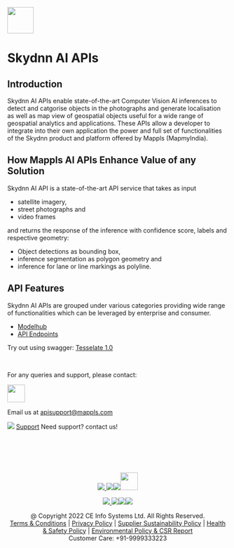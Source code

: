 [<img src="https://about.mappls.com/images/mappls-logo.svg" height="60"/> </p>](https://about.mappls.com/api)

# Skydnn AI APIs

## Introduction

Skydnn AI APIs enable state-of-the-art Computer Vision AI inferences to detect and catgorise objects in the photographs and generate localisation as well as map view of geospatial objects useful for a wide range of geospatial analytics and applications. These APIs allow a developer to integrate into their own application the power and full set of functionalities of the Skydnn product and platform offered by Mappls (MapmyIndia).


## How Mappls AI APIs Enhance Value of any Solution

Skydnn AI API is a state-of-the-art API service that takes as input 
- satellite imagery, 
- street photographs and 
- video frames 

and returns the response of the inference with confidence score, labels and respective geometry:

- Object detections as bounding box, 
- inference segmentation as polygon geometry and 
- inference for lane or line markings as polyline.


## API Features

Skydnn AI APIs are grouped under various categories providing wide range of functionalities which can be leveraged by enterprise and consumer.

* [Modelhub](docs/modelhub.md)
* [API Endpoints](docs/api-endpoints.md)

Try out using swagger: [Tesselate 1.0](docs/custom/swagger-aimldl-auth-min-v2.yml)

<br>

For any queries and support, please contact: 

[<img src="https://about.mappls.com/images/mappls-logo.svg" height="40"/> </p>](https://about.mappls.com/api/)
Email us at [apisupport@mappls.com](mailto:apisupport@mappls.com)


![](https://www.mapmyindia.com/api/img/icons/support.png)
[Support](https://about.mappls.com/contact/)
Need support? contact us!

<br></br>
<br></br>

[<p align="center"> <img src="https://www.mapmyindia.com/api/img/icons/stack-overflow.png"/> ](https://stackoverflow.com/questions/tagged/mappls-api)[![](https://www.mapmyindia.com/api/img/icons/blog.png)](https://about.mappls.com/blog/)[![](https://www.mapmyindia.com/api/img/icons/gethub.png)](https://github.com/Mappls-api)[<img src="https://mmi-api-team.s3.ap-south-1.amazonaws.com/API-Team/npm-logo.one-third%5B1%5D.png" height="40"/> </p>](https://www.npmjs.com/org/mapmyindia) 



[<p align="center"> <img src="https://www.mapmyindia.com/june-newsletter/icon4.png"/> ](https://www.facebook.com/Mapplsofficial)[![](https://www.mapmyindia.com/june-newsletter/icon2.png)](https://twitter.com/mappls)[![](https://www.mapmyindia.com/newsletter/2017/aug/llinkedin.png)](https://www.linkedin.com/company/mappls/)[![](https://www.mapmyindia.com/june-newsletter/icon3.png)](https://www.youtube.com/channel/UCAWvWsh-dZLLeUU7_J9HiOA)




<div align="center">@ Copyright 2022 CE Info Systems Ltd. All Rights Reserved.</div>

<div align="center"> <a href="https://about.mappls.com/api/terms-&-conditions">Terms & Conditions</a> | <a href="https://about.mappls.com/about/privacy-policy">Privacy Policy</a> | <a href="https://about.mappls.com/pdf/mapmyIndia-sustainability-policy-healt-labour-rules-supplir-sustainability.pdf">Supplier Sustainability Policy</a> | <a href="https://about.mappls.com/pdf/Health-Safety-Management.pdf">Health & Safety Policy</a> | <a href="https://about.mappls.com/pdf/Environment-Sustainability-Policy-CSR-Report.pdf">Environmental Policy & CSR Report</a>

<div align="center">Customer Care: +91-9999333223</div>